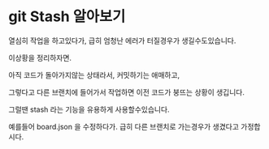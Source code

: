 # git Stash 알아보기



열심히 작업을 하고있다가, 급히 엄청난 에러가 터질경우가 생길수도있습니다.

이상황을 정리하자면.



아직 코드가 돌아가지않는 상태라서, 커밋하기는 애매하고,

그렇다고 다른 브랜치에 들어가서 작업하면 이전 코드가 붕뜨는 상황이 생깁니다.

그럴땐 stash 라는 기능을 유용하게 사용할수있습니다.



예를들어 board.json 을 수정하다가. 급히 다른 브랜치로 가는경우가 생겼다고 가정합시다.

